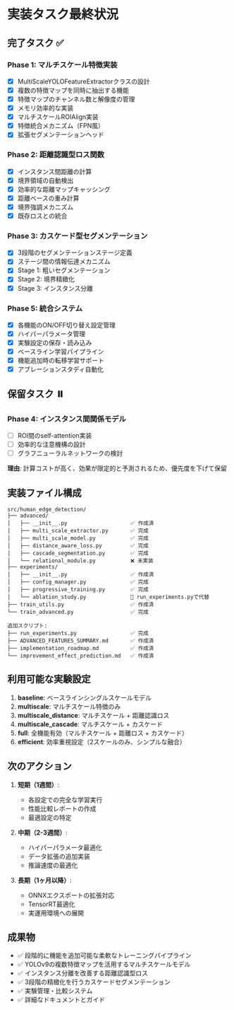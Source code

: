 # 実装タスク最終状況

## 完了タスク ✅

### Phase 1: マルチスケール特徴実装
- [x] MultiScaleYOLOFeatureExtractorクラスの設計
- [x] 複数の特徴マップを同時に抽出する機能
- [x] 特徴マップのチャンネル数と解像度の管理
- [x] メモリ効率的な実装
- [x] マルチスケールROIAlign実装
- [x] 特徴統合メカニズム（FPN風）
- [x] 拡張セグメンテーションヘッド

### Phase 2: 距離認識型ロス関数
- [x] インスタンス間距離の計算
- [x] 境界領域の自動検出
- [x] 効率的な距離マップキャッシング
- [x] 距離ベースの重み計算
- [x] 境界強調メカニズム
- [x] 既存ロスとの統合

### Phase 3: カスケード型セグメンテーション
- [x] 3段階のセグメンテーションステージ定義
- [x] ステージ間の情報伝達メカニズム
- [x] Stage 1: 粗いセグメンテーション
- [x] Stage 2: 境界精緻化
- [x] Stage 3: インスタンス分離

### Phase 5: 統合システム
- [x] 各機能のON/OFF切り替え設定管理
- [x] ハイパーパラメータ管理
- [x] 実験設定の保存・読み込み
- [x] ベースライン学習パイプライン
- [x] 機能追加時の転移学習サポート
- [x] アブレーションスタディ自動化

## 保留タスク ⏸️

### Phase 4: インスタンス間関係モデル
- [ ] ROI間のself-attention実装
- [ ] 効率的な注意機構の設計
- [ ] グラフニューラルネットワークの検討

**理由**: 計算コストが高く、効果が限定的と予測されるため、優先度を下げて保留

## 実装ファイル構成

```
src/human_edge_detection/
├── advanced/
│   ├── __init__.py                    ✅ 作成済
│   ├── multi_scale_extractor.py       ✅ 完成
│   ├── multi_scale_model.py           ✅ 完成
│   ├── distance_aware_loss.py         ✅ 完成
│   ├── cascade_segmentation.py        ✅ 完成
│   └── relational_module.py           ❌ 未実装
├── experiments/
│   ├── __init__.py                    ✅ 作成済
│   ├── config_manager.py              ✅ 完成
│   ├── progressive_training.py        ✅ 完成
│   └── ablation_study.py              🔄 run_experiments.pyで代替
├── train_utils.py                     ✅ 作成済
└── train_advanced.py                  ✅ 完成

追加スクリプト:
├── run_experiments.py                 ✅ 完成
├── ADVANCED_FEATURES_SUMMARY.md       ✅ 作成済
├── implementation_roadmap.md          ✅ 作成済
└── improvement_effect_prediction.md   ✅ 作成済
```

## 利用可能な実験設定

1. **baseline**: ベースラインシングルスケールモデル
2. **multiscale**: マルチスケール特徴のみ
3. **multiscale_distance**: マルチスケール + 距離認識ロス
4. **multiscale_cascade**: マルチスケール + カスケード
5. **full**: 全機能有効（マルチスケール + 距離ロス + カスケード）
6. **efficient**: 効率重視設定（2スケールのみ、シンプルな融合）

## 次のアクション

1. **短期（1週間）**:
   - 各設定での完全な学習実行
   - 性能比較レポートの作成
   - 最適設定の特定

2. **中期（2-3週間）**:
   - ハイパーパラメータ最適化
   - データ拡張の追加実装
   - 推論速度の最適化

3. **長期（1ヶ月以降）**:
   - ONNXエクスポートの拡張対応
   - TensorRT最適化
   - 実運用環境への展開

## 成果物

- ✅ 段階的に機能を追加可能な柔軟なトレーニングパイプライン
- ✅ YOLOv9の複数特徴マップを活用するマルチスケールモデル
- ✅ インスタンス分離を改善する距離認識型ロス
- ✅ 3段階の精緻化を行うカスケードセグメンテーション
- ✅ 実験管理・比較システム
- ✅ 詳細なドキュメントとガイド